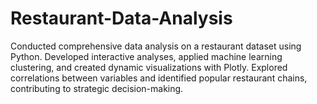 # Restaurant-Data-Analysis
Conducted comprehensive data analysis on a restaurant dataset using Python. Developed interactive analyses, applied machine learning clustering, and created dynamic visualizations with Plotly. Explored correlations between variables and identified popular restaurant chains, contributing to strategic decision-making. 
